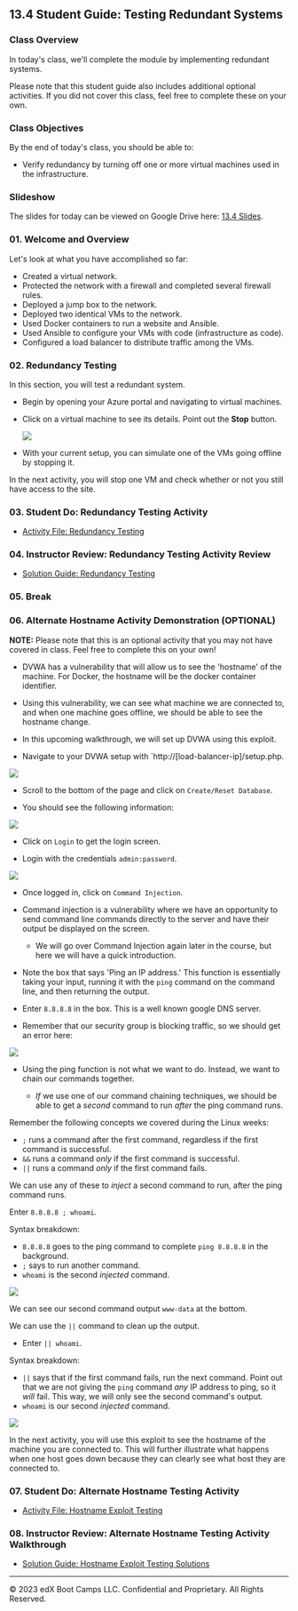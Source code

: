 ## 13.4 Student Guide: Testing Redundant Systems


### Class Overview


In today's class, we'll complete the module by implementing redundant systems.

Please note that this student guide also includes additional optional activities. If you did not cover this class, feel free to complete these on your own.


### Class Objectives

By the end of today's class, you should be able to:

- Verify redundancy by turning off one or more virtual machines used in the infrastructure.

### Slideshow

The slides for today can be viewed on Google Drive here: [13.4 Slides](https://docs.google.com/presentation/d/1i-wxjzPV3E0HwAgwBYQG5Hmcu2LQwHxdK0f4egJ3Blw/edit).

### 01. Welcome and Overview

Let's look at what you have accomplished so far:

- Created a virtual network.
- Protected the network with a firewall and completed several firewall rules.
- Deployed a jump box to the network.
- Deployed two identical VMs to the network.
- Used Docker containers to run a website and Ansible.
- Used Ansible to configure your VMs with code (infrastructure as code).
- Configured a load balancer to distribute traffic among the VMs.

### 02. Redundancy Testing

In this section, you will test a redundant system.

- Begin by opening your Azure portal and navigating to virtual machines.

- Click on a virtual machine to see its details. Point out the **Stop** button.

    ![](Images/vm-details.png)

- With your current setup, you can simulate one of the VMs going offline by stopping it.

In the next activity, you will stop one VM and check whether or not you still have access to the site.


### 03. Student Do: Redundancy Testing Activity


- [Activity File: Redundancy Testing](Activities/03_Redundancy_Testing/Unsolved/README.md)


### 04. Instructor Review: Redundancy Testing Activity Review


- [Solution Guide: Redundancy Testing](Activities/03_Redundancy_Testing/Solved/README.md)

### 05. Break

### 06. Alternate Hostname Activity Demonstration (**OPTIONAL**)

**NOTE:** Please note that this is an optional activity that you may not have covered in class. Feel free to complete this on your own!

- DVWA has a vulnerability that will allow us to see the 'hostname' of the machine. For Docker, the hostname will be the docker container identifier.

- Using this vulnerability, we can see what machine we are connected to, and when one machine goes offline, we should be able to see the hostname change.

- In this upcoming walkthrough, we will set up DVWA using this exploit.

- Navigate to your DVWA setup with `http://[load-balancer-ip]/setup.php.

![](Images/dvwa/Reset.png)

- Scroll to the bottom of the page and click on `Create/Reset Database`.

- You should see the following information:

![](Images/dvwa/info.png)

- Click on `Login` to get the login screen.

- Login with the credentials `admin:password`.

![](Images/dvwa/Login.png)

- Once logged in, click on `Command Injection`.

- Command injection is a vulnerability where we have an opportunity to send command line commands directly to the server and have their output be displayed on the screen.

  - We will go over Command Injection again later in the course, but here we will have a quick introduction.

- Note the box that says 'Ping an IP address.' This function is essentially taking your input, running it with the `ping` command on the command line, and then returning the output.

- Enter `8.8.8.8` in the box. This is a well known google DNS server.

- Remember that our security group is blocking traffic, so we should get an error here:

![](Images/dvwa/ping.png)

- Using the ping function is not what we want to do. Instead, we want to chain our commands together.

  -  _If_ we use one of our command chaining techniques, we should be able to get a _second_ command to run _after_ the ping command runs.

Remember the following concepts we covered during the Linux weeks:

- `;` runs a command after the first command, regardless if the first command is successful.
- `&&` runs a command _only_ if the first command is successful.
- `||` runs a command _only_ if the first command fails.

We can use any of these to _inject_ a second command to run, after the ping command runs.

Enter `8.8.8.8 ; whoami`.

Syntax breakdown:
- `8.8.8.8` goes to the ping command to complete `ping 8.8.8.8` in the background.
- `;` says to run another command.
- `whoami` is the second _injected_ command.

![](Images/dvwa/whoami.png)

We can see our second command output `www-data` at the bottom.

We can use the `||` command to clean up the output.

- Enter `|| whoami`.

Syntax breakdown:
- `||` says that if the first command fails, run the next command. Point out that we are not giving the `ping` command _any_ IP address to ping, so it _will_ fail. This way, we will only see the second command's output.
- `whoami` is our second _injected_ command.

![](Images/dvwa/or.png)

In the next activity, you will use this exploit to see the hostname of the machine you are connected to. This will further illustrate what happens when one host goes down because they can clearly see what host they are connected to.

### 07. Student Do: Alternate Hostname Testing Activity

- [Activity File: Hostname Exploit Testing](Activities/08_Hostname_Vuln/Unsolved/README.md)


### 08. Instructor Review: Alternate Hostname Testing Activity Walkthrough

- [Solution Guide: Hostname Exploit Testing Solutions](Activities/08_Hostname_Vuln/Solved/README.md)

-------

© 2023 edX Boot Camps LLC. Confidential and Proprietary. All Rights Reserved.

